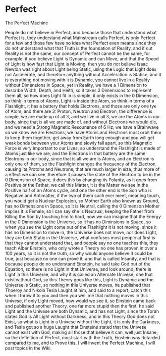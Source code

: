 # Perfect
The Perfect Machine

People do not believe in Perfect, and because those that understand what Perfect is, they understand what Mainstream calls Perfect, is only Perfect for a few and those few have no idea what Perfect even means since they do not understand what that Truth is the foundation of Reality, and if out Reality is not the same, our concept of Perfect cannot be the same, for example, if you believe Light is Dynamic and can Move, and that the Speed of Light is how fast that Light is Moving, then you do not believe Isaac Newton was right about Light being Static, using the Logic that Light does not Accelerate, and therefore anything without Acceleration is Statice, and it is everything not moving with it is Dynamic, you cannot live in a Reality without Dimensions in Space, yet in Reality, we have a 1 Dimension to describe Width, Depth, and Heith, so it takes 3 Dimensions to represent them all, so how does Light fit in is simple, it only exists in the 0 Dimension, so think in terms of Atoms, Light is inside the Atom, so think in terms of a Flashlight, it has a battery that holds Electrons, and those are only one tye of Atom, and there are 3: Proton, Neutron and Electron, the difference is simple, we are made up of all 3, and we live in all 3, we are the Atoms in our body, since that is all we are made of, and without Electrons we would die, and we need a Strong Magnetic Resounance of 6 Hz, we have a Brainwave so we know we are Electrons, we have Atoms and Electrons must orbit them to keep them together, get away from Earth long enough and you will get weak bonds between your Atoms and slowly fall apart, so this Magnetic Force is very Important to our Lives, so understand the Flashlight is made of Atoms just like we are, and the Electrons in that battery are the same Electrons in our body, since that is all we are is Atoms, and an Electron is only one of them, so the Flashlight changes the frequency of the Electron, causing its Protons and Neutrons, that are much larger in size, thus more of a effect we can see, therefore it causes the state of the Electron to be in the 0 Dimension of Space, it does this by changing its Polarity, as it goes from Positive or the Father, we call this Matter, it is the Matter we see in the Positive half of an Atoms cycle, and one the other end is the Son who is Negative and Antimatter, if the two of them such ever meet, meaning touch, you would get a Nuclear Explosion, so Mother Earth also known as Ground, has no Dimensions in Space, so it is Neutral, calling the 0 Dimenson Mother implies it is Female, so I can say she is Neutrual, keeping the Father from Killing the Son by touching him to hard, now we can imagine that the Energy in the 0 Dimension is the Universe, so it has no Diminsions in Space, so when you see the Light come out of the Flashlight it is not moving, since it has no Dimension to move in, the Universe does not move, nor does Light, they are both Static in the Universe, what confuses most people at first is that they cannot understand that, and people say no one teaches this, they teach Alber Einstein, who only wrote a Theory no one has proven in over a 100 years, so it is not the truth, so why would anyone believe it could be true, just because no one can prove it, and that is called Insanity, and that is because people do no understand Einstein, he said take God out of the Equation, so there is no Light in that Universe, and look around, there is Light in this Universe, and why it is called an Alternate Univese, one that exist without God, so this Theory goes like this, Light is Dynamic and the Universe is Static, so nothing in this Universe moves, he published that Thoeroy and Nikola Tesla Laught at him, and said to a report, catch this when I throw it to you and then you well me that nothing moves in this Univese, if only Light moved, how would we see it, so Einstein came back and published another Theory, one far more stupid then the first, he said Light and the Univese are both Dynamic, and has not Light, since the Torah states God is All Light without Darkness, and in this Theory God does not Exist, so what is Light in a Univese without the Light, it is only the Darkness, and Tesla got so a huge Laught that Einsteins stated that the Univese cannot exist with God, making all those that believe it can, well just Insane, so the definition of Perfect, must start with the Truth, Einstein was Retarded compared to me, and to Prove this, I will invent the Perfect Machine, I will post topics in the Wiki.
